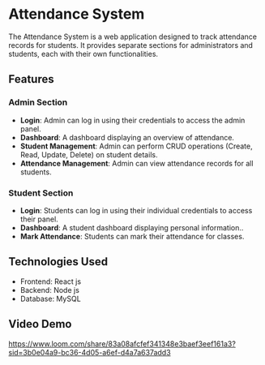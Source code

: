 # Attendance System
The Attendance System is a web application designed to track attendance records for students. It provides separate sections for administrators and students, each with their own functionalities.

## Features

### Admin Section
- **Login**: Admin can log in using their credentials to access the admin panel.
- **Dashboard**: A dashboard displaying an overview of attendance.
- **Student Management**: Admin can perform CRUD operations (Create, Read, Update, Delete) on student details.
- **Attendance Management**: Admin can view attendance records for all students.

### Student Section
- **Login**: Students can log in using their individual credentials to access their panel.
- **Dashboard**: A student dashboard displaying personal information..
- **Mark Attendance**: Students can mark their attendance for classes.

## Technologies Used

- Frontend: React js 
- Backend: Node js
- Database: MySQL

## Video Demo
https://www.loom.com/share/83a08afcfef341348e3baef3eef161a3?sid=3b0e04a9-bc36-4d05-a6ef-d4a7a637add3 

